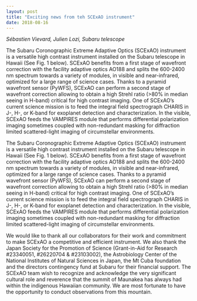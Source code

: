 ```yaml
---
layout: post
title: "Exciting news from teh SCExAO instrument"
date: 2018-08-16
---
```

*Sébastien Vievard, Julien Lozi, Subaru telescope*

The Subaru Coronographic Extreme Adaptive Optics (SCExAO) instrument is a versatile high contrast instrument installed on the Subaru telescope in Hawaii (See Fig. 1 below). SCExAO benefits from a first stage of wavefront correction with the facility adaptive optics AO188 and splits the 600-2400 nm spectrum towards a variety of modules, in visible and near-infrared, optimized for a large range of science cases. Thanks to a pyramid wavefront sensor (PyWFS), SCExAO can perform a second stage of wavefront correction allowing to obtain a high Strehl ratio (>80% in median seeing in H-band) critical for high contrast imaging. One of SCExAO’s current science mission is to feed the integral field spectrograph CHARIS in J-, H-, or K-band for exoplanet detection and characterization. In the visible, SCExAO feeds the VAMPIRES module that performs differential polarization imaging sometimes coupled with non-redundant masking for diffraction limited scattered-light imaging of circumstellar environments. 

The Subaru Coronographic Extreme Adaptive Optics (SCExAO) instrument is a versatile high contrast instrument installed on the Subaru telescope in Hawaii (See Fig. 1 below). SCExAO benefits from a first stage of wavefront correction with the facility adaptive optics AO188 and splits the 600-2400 nm spectrum towards a variety of modules, in visible and near-infrared, optimized for a large range of science cases. Thanks to a pyramid wavefront sensor (PyWFS), SCExAO can perform a second stage of wavefront correction allowing to obtain a high Strehl ratio (>80% in median seeing in H-band) critical for high contrast imaging. One of SCExAO’s current science mission is to feed the integral field spectrograph CHARIS in J-, H-, or K-band for exoplanet detection and characterization. In the visible, SCExAO feeds the VAMPIRES module that performs differential polarization imaging sometimes coupled with non-redundant masking for diffraction limited scattered-light imaging of circumstellar environments. 

We would like to thank all our collaborators for their work and commitment to make SCExAO a competitive and efficient instrument. We also thank the Japan Society for the Promotion of Science (Grant-in-Aid for Research #23340051, #26220704 & #23103002), the Astrobiology Center of the National Institutes of Natural Sciences in Japan, the Mt Cuba foundation and the directors contingency fund at Subaru for their financial support. The SCExAO team wish to recognize and acknowledge the very significant cultural role and reverence that the summit of Maunakea has always had within the indigenous Hawaiian community.  We are most fortunate to have the opportunity to conduct observations from this mountain. 

